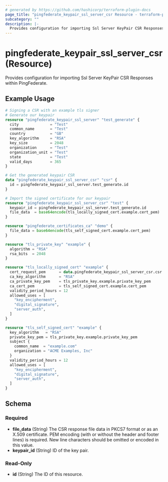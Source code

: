 ```yaml
---
# generated by https://github.com/hashicorp/terraform-plugin-docs
page_title: "pingfederate_keypair_ssl_server_csr Resource - terraform-provider-pingfederate"
subcategory: ""
description: |-
  Provides configuration for importing Ssl Server KeyPair CSR Responses within PingFederate.
---
```


# pingfederate_keypair_ssl_server_csr (Resource)

Provides configuration for importing Ssl Server KeyPair CSR Responses within PingFederate.

## Example Usage

```terraform
# Signing a CSR with an example tls signer
# Generate our keypair
resource "pingfederate_keypair_ssl_server" "test_generate" {
  city              = "Test"
  common_name       = "Test"
  country           = "GB"
  key_algorithm     = "RSA"
  key_size          = 2048
  organization      = "Test"
  organization_unit = "Test"
  state             = "Test"
  valid_days        = 365
}

# Get the generated keypair CSR
data "pingfederate_keypair_ssl_server_csr" "csr" {
  id = pingfederate_keypair_ssl_server.test_generate.id
}

# Import the signed certificate for our keypair
resource "pingfederate_keypair_ssl_server_csr" "test" {
  keypair_id = pingfederate_keypair_ssl_server.test_generate.id
  file_data  = base64encode(tls_locally_signed_cert.example.cert_pem)
}

resource "pingfederate_certificates_ca" "demo" {
  file_data = base64encode(tls_self_signed_cert.example.cert_pem)
}

resource "tls_private_key" "example" {
  algorithm = "RSA"
  rsa_bits  = 2048
}

resource "tls_locally_signed_cert" "example" {
  cert_request_pem      = data.pingfederate_keypair_ssl_server_csr.csr.cert_request_pem
  ca_key_algorithm      = "RSA"
  ca_private_key_pem    = tls_private_key.example.private_key_pem
  ca_cert_pem           = tls_self_signed_cert.example.cert_pem
  validity_period_hours = 12
  allowed_uses = [
    "key_encipherment",
    "digital_signature",
    "server_auth",
  ]
}

resource "tls_self_signed_cert" "example" {
  key_algorithm   = "RSA"
  private_key_pem = tls_private_key.example.private_key_pem
  subject {
    common_name  = "example.com"
    organization = "ACME Examples, Inc"
  }
  validity_period_hours = 12
  allowed_uses = [
    "key_encipherment",
    "digital_signature",
    "server_auth",
  ]
}
```

<!-- schema generated by tfplugindocs -->
## Schema

### Required

- **file_data** (String) The CSR response file data in PKCS7 format or as an X.509 certificate. PEM encoding (with or without the header and footer lines) is required. New line characters should be omitted or encoded in this value.
- **keypair_id** (String) ID of the key pair.

### Read-Only

- **id** (String) The ID of this resource.
